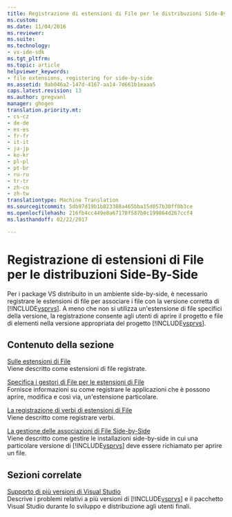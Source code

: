 ```yaml
---
title: Registrazione di estensioni di File per le distribuzioni Side-By-Side | Documenti di Microsoft
ms.custom: 
ms.date: 11/04/2016
ms.reviewer: 
ms.suite: 
ms.technology:
- vs-ide-sdk
ms.tgt_pltfrm: 
ms.topic: article
helpviewer_keywords:
- file extensions, registering for side-by-side
ms.assetid: 9ab046a2-147d-4167-aa14-7d661b1eaaa5
caps.latest.revision: 13
ms.author: gregvanl
manager: ghogen
translation.priority.mt:
- cs-cz
- de-de
- es-es
- fr-fr
- it-it
- ja-jp
- ko-kr
- pl-pl
- pt-br
- ru-ru
- tr-tr
- zh-cn
- zh-tw
translationtype: Machine Translation
ms.sourcegitcommit: 5db97d19b1b823388a465bba15d057b30ff0b3ce
ms.openlocfilehash: 216fb4cc449e8a67178f587b0c199864d267ccf4
ms.lasthandoff: 02/22/2017

---
```

# <a name="registering-file-name-extensions-for-side-by-side-deployments"></a>Registrazione di estensioni di File per le distribuzioni Side-By-Side
Per i package VS distribuito in un ambiente side-by-side, è necessario registrare le estensioni di file per associare i file con la versione corretta di [!INCLUDE[vsprvs](../code-quality/includes/vsprvs_md.md)]. A meno che non si utilizza un'estensione di file specifici della versione, la registrazione consente agli utenti di aprire il progetto e file di elementi nella versione appropriata del progetto [!INCLUDE[vsprvs](../code-quality/includes/vsprvs_md.md)].  
  
## <a name="in-this-section"></a>Contenuto della sezione  
 [Sulle estensioni di File](../extensibility/about-file-name-extensions.md)  
 Viene descritto come estensioni di file registrate.  
  
 [Specifica i gestori di File per le estensioni di File](../extensibility/specifying-file-handlers-for-file-name-extensions.md)  
 Fornisce informazioni su come registrare le applicazioni che è possono aprire, modifica e così via, un'estensione particolare.  
  
 [La registrazione di verbi di estensioni di File](../extensibility/registering-verbs-for-file-name-extensions.md)  
 Viene descritto come registrare verbi.  
  
 [La gestione delle associazioni di File Side-by-Side](../extensibility/managing-side-by-side-file-associations.md)  
 Viene descritto come gestire le installazioni side-by-side in cui una particolare versione di [!INCLUDE[vsprvs](../code-quality/includes/vsprvs_md.md)] deve essere richiamato per aprire un file.  
  
## <a name="related-sections"></a>Sezioni correlate  
 [Supporto di più versioni di Visual Studio](../extensibility/supporting-multiple-versions-of-visual-studio.md)  
 Descrive i problemi relativi a più versioni di [!INCLUDE[vsprvs](../code-quality/includes/vsprvs_md.md)] e il pacchetto Visual Studio durante lo sviluppo e distribuzione agli utenti finali.
